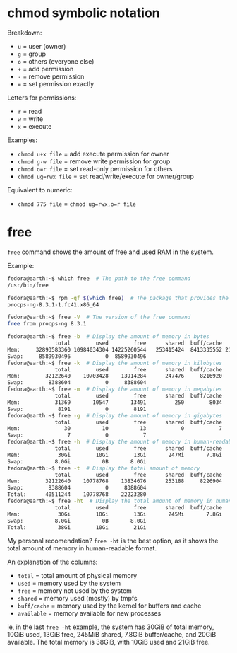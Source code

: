 # chmod symbolic notation

Breakdown:
* `u` = user (owner)
* `g` = group
* `o` = others (everyone else)
* `+` = add permission
* `-` = remove permission
* `=` = set permission exactly

Letters for permissions:
* `r` = read
* `w` = write
* `x` = execute

Examples:
* `chmod u+x file` = add execute permission for owner
* `chmod g-w file` = remove write permission for group
* `chmod o=r file` = set read-only permission for others
* `chmod ug=rwx file` = set read/write/execute for owner/group

Equivalent to numeric:
* `chmod 775 file` = `chmod ug=rwx,o=r file`

# free

`free` command shows the amount of free and used RAM in the system.

Example:

```bash
fedora@earth:~$ which free  # The path to the free command
/usr/bin/free

fedora@earth:~$ rpm -qf $(which free)  # The package that provides the free command
procps-ng-8.3.1-1.fc41.x86_64

fedora@earth:~$ free -V  # The version of the free command
free from procps-ng 8.3.1

fedora@earth:~$ free -b  # Display the amount of memory in bytes
               total        used        free      shared  buff/cache   available
Mem:     32893583360 10984034304 14225260544   253415424  8413335552 21909549056
Swap:     8589930496           0  8589930496
fedora@earth:~$ free -k  # Display the amount of memory in kilobytes
               total        used        free      shared  buff/cache   available
Mem:        32122640    10703428    13914284      247476     8216920    21419212
Swap:        8388604           0     8388604
fedora@earth:~$ free -m  # Display the amount of memory in megabytes
               total        used        free      shared  buff/cache   available
Mem:           31369       10547       13491         250        8034       20821
Swap:           8191           0        8191
fedora@earth:~$ free -g  # Display the amount of memory in gigabytes
               total        used        free      shared  buff/cache   available
Mem:              30          10          13           0           7          20
Swap:              7           0           7
fedora@earth:~$ free -h  # Display the amount of memory in human-readable format
               total        used        free      shared  buff/cache   available
Mem:            30Gi        10Gi        13Gi       247Mi       7.8Gi        20Gi
Swap:          8.0Gi          0B       8.0Gi
fedora@earth:~$ free -t  # Display the total amount of memory
               total        used        free      shared  buff/cache   available
Mem:        32122640    10778768    13834676      253188     8226904    21343872
Swap:        8388604           0     8388604
Total:      40511244    10778768    22223280
fedora@earth:~$ free -ht  # Display the total amount of memory in human-readable format
               total        used        free      shared  buff/cache   available
Mem:            30Gi        10Gi        13Gi       245Mi       7.8Gi        20Gi
Swap:          8.0Gi          0B       8.0Gi
Total:          38Gi        10Gi        21Gi
```

My personal recomendation? `free -ht` is the best option, as it shows the total amount of memory in human-readable format. 

An explanation of the columns:
* `total` = total amount of physical memory
* `used` = memory used by the system
* `free` = memory not used by the system
* `shared` = memory used (mostly) by tmpfs
* `buff/cache` = memory used by the kernel for buffers and cache
* `available` = memory available for new processes

ie, in the last `free -ht` example, the system has 30GiB of total memory, 10GiB used, 13GiB free, 245MiB shared, 7.8GiB buffer/cache, and 20GiB available. The total memory is 38GiB, with 10GiB used and 21GiB free. 
